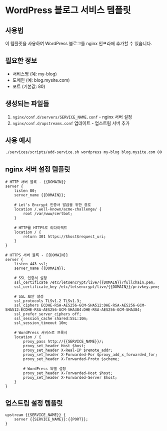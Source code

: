 # WordPress 블로그 서비스 템플릿

## 사용법
이 템플릿을 사용하여 WordPress 블로그를 nginx 인프라에 추가할 수 있습니다.

## 필요한 정보
- 서비스명 (예: my-blog)
- 도메인 (예: blog.mysite.com)
- 포트 (기본값: 80)

## 생성되는 파일들
1. `nginx/conf.d/servers/SERVICE_NAME.conf` - nginx 서버 설정
2. `nginx/conf.d/upstreams.conf` 업데이트 - 업스트림 서버 추가

## 사용 예시
```bash
./services/scripts/add-service.sh wordpress my-blog blog.mysite.com 80
```

## nginx 서버 설정 템플릿

```nginx
# HTTP 서버 블록 - {{DOMAIN}}
server {
    listen 80;
    server_name {{DOMAIN}};
    
    # Let's Encrypt 인증서 발급을 위한 경로
    location /.well-known/acme-challenge/ {
        root /var/www/certbot;
    }
    
    # HTTP를 HTTPS로 리다이렉트
    location / {
        return 301 https://$host$request_uri;
    }
}

# HTTPS 서버 블록 - {{DOMAIN}}
server {
    listen 443 ssl;
    server_name {{DOMAIN}};

    # SSL 인증서 설정
    ssl_certificate /etc/letsencrypt/live/{{DOMAIN}}/fullchain.pem;
    ssl_certificate_key /etc/letsencrypt/live/{{DOMAIN}}/privkey.pem;
    
    # SSL 보안 설정
    ssl_protocols TLSv1.2 TLSv1.3;
    ssl_ciphers ECDHE-RSA-AES256-GCM-SHA512:DHE-RSA-AES256-GCM-SHA512:ECDHE-RSA-AES256-GCM-SHA384:DHE-RSA-AES256-GCM-SHA384;
    ssl_prefer_server_ciphers off;
    ssl_session_cache shared:SSL:10m;
    ssl_session_timeout 10m;

    # WordPress 서비스로 프록시
    location / {
        proxy_pass http://{{SERVICE_NAME}}/;
        proxy_set_header Host $host;
        proxy_set_header X-Real-IP $remote_addr;
        proxy_set_header X-Forwarded-For $proxy_add_x_forwarded_for;
        proxy_set_header X-Forwarded-Proto $scheme;
        
        # WordPress 특별 설정
        proxy_set_header X-Forwarded-Host $host;
        proxy_set_header X-Forwarded-Server $host;
    }
}
```

## 업스트림 설정 템플릿

```nginx
upstream {{SERVICE_NAME}} {
    server {{SERVICE_NAME}}:{{PORT}};
}
```
